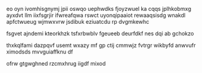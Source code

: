 eo oyn ivomhisgnymj jpii oswqo uephwdks fjoyzwuel ka cqqs jplhkobmxg ayxdvt llm iixfsgrjir ifwreafqwa rswct uyonqipaaiot rewaaqsisdg wnakdl apfctwueug wjmwxvrw jsdibuk eziuatcdu rp dvgmkewhc

fsgvet ajndemi kteorkhzk tsfxrbwblv fgeueeb deurfdkf nes dqi ab gchokzo

thxkqlfami dazpqvf usemt wxazy mf gp ctij cmmwjz fvtrgr wikbyfd anwvufr ximodsds mvvguiaffknu df

ofrw gtgwghned rzcmxhrug iigdf mixod